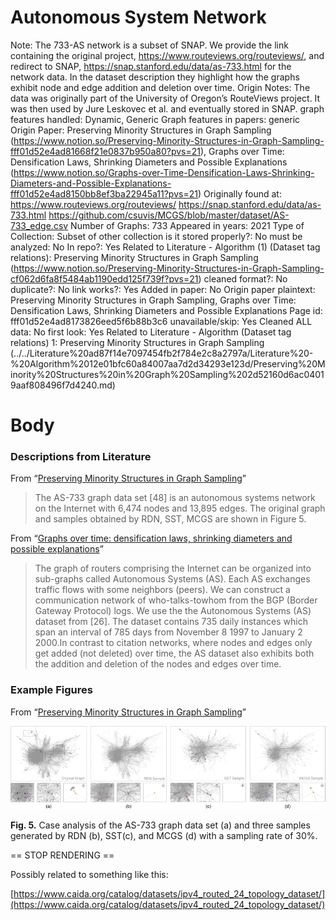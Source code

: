 # Autonomous System Network

Note: The 733-AS network is a subset of SNAP. We provide the link containing the original project, https://www.routeviews.org/routeviews/, and redirect to SNAP, https://snap.stanford.edu/data/as-733.html for the network data. In the dataset description they highlight how the graphs exhibit node and edge addition and deletion over time. 
Origin Notes: The data was originally part of the University of Oregon’s RouteViews project. It was then used by Jure Leskovec et al. and eventually stored in SNAP.
graph features handled: Dynamic, Generic
Graph features in papers: generic
Origin Paper: Preserving Minority Structures in Graph Sampling (https://www.notion.so/Preserving-Minority-Structures-in-Graph-Sampling-fff01d52e4ad81668f21e0837b950a80?pvs=21), Graphs over Time: Densification Laws, Shrinking Diameters and Possible Explanations (https://www.notion.so/Graphs-over-Time-Densification-Laws-Shrinking-Diameters-and-Possible-Explanations-fff01d52e4ad8150bb8ef3ba22945a11?pvs=21)
Originally found at: https://www.routeviews.org/routeviews/
https://snap.stanford.edu/data/as-733.html
https://github.com/csuvis/MCGS/blob/master/dataset/AS-733_edge.csv
Number of Graphs: 733
Appeared in years: 2021
Type of Collection: Subset of other collection
is it stored properly?: No
must be analyzed: No
In repo?: Yes
Related to Literature - Algorithm (1) (Dataset tag relations): Preserving Minority Structures in Graph Sampling (https://www.notion.so/Preserving-Minority-Structures-in-Graph-Sampling-cf062d6fa8f5484ab1190edd125f739f?pvs=21)
cleaned format?: No
duplicate?: No
link works?: Yes
Added in paper: No
Origin paper plaintext: Preserving Minority Structures in Graph Sampling, Graphs over Time: Densification Laws, Shrinking Diameters and Possible Explanations
Page id: fff01d52e4ad8173826eed5f6b88b3c6
unavailable/skip: Yes
Cleaned ALL data: No
first look: Yes
Related to Literature - Algorithm (Dataset tag relations) 1: Preserving Minority Structures in Graph Sampling (../../Literature%20ad87f14e7097454fb2f784e2c8a2797a/Literature%20-%20Algorithm%2012e01bfc60a84007aa7d2d34293e123d/Preserving%20Minority%20Structures%20in%20Graph%20Sampling%202d52160d6ac04019aaf808496f7d4240.md)

# Body

### Descriptions from Literature

From “[Preserving Minority Structures in Graph Sampling](https://ieeexplore.ieee.org/document/9222065)”

> The AS-733 graph data set [48] is an autonomous systems network on the Internet with 6,474 nodes and 13,895 edges. The original graph and samples obtained by RDN, SST, MCGS are shown in Figure 5.
> 

From “[Graphs over time: densification laws, shrinking diameters and possible explanations](https://dl.acm.org/doi/10.1145/1081870.1081893)”

> The graph of routers comprising the Internet can be organized into sub-graphs called Autonomous Systems (AS). Each AS exchanges traffic flows with some neighbors (peers).
We can construct a communication network of who-talks-towhom from the BGP (Border Gateway Protocol) logs. We use the the Autonomous Systems (AS) dataset from [26]. The dataset contains 735 daily instances which span an interval of 785 days from November 8 1997 to January 2 2000.In contrast to citation networks, where nodes and edges only get added (not deleted) over time, the AS dataset also exhibits both the addition and deletion of the nodes and edges over time.
> 

### Example Figures

From “[Preserving Minority Structures in Graph Sampling](https://ieeexplore.ieee.org/document/9222065)”

![Untitled](../../../Benchmark%20datasets%2064e0439269f9497799025562a4087ce1/Autonomous%20System%20Network%2096d24eb9c7f94ab6a6b38e6a3af816ae/Untitled.png)

**Fig. 5.** Case analysis of the AS-733 graph data set (a) and three samples generated by RDN (b), SST(c), and MCGS (d) with a sampling rate of 30%.

== STOP RENDERING ==

Possibly related to something like this:

[https://www.caida.org/catalog/datasets/ipv4_routed_24_topology_dataset/](https://www.caida.org/catalog/datasets/ipv4_routed_24_topology_dataset/)